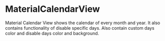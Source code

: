 # MaterialCalendarView
Material Calendar View shows the calendar of every month and year. It also contains functionality of disable specific days. Also contain custom days color and disable days color and background.
